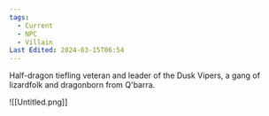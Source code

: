 ```yaml
---
tags:
  - Current
  - NPC
  - Villain
Last Edited: 2024-03-15T06:54
---
```

Half-dragon tiefling veteran and leader of the Dusk Vipers, a gang of lizardfolk and dragonborn from Q'barra.

![[Untitled.png]]